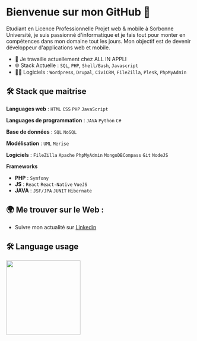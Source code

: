 # Bienvenue sur mon GitHub 👋

Etudiant en Licence Professionnelle Projet web & mobile à Sorbonne Université, je suis passionné d'informatique et je fais tout pour monter en compétences dans mon domaine tout les jours. Mon objectif est de devenir développeur d'applications web et mobile.

- 🔭 Je travaille actuellement chez ALL IN APPLI
- 🌐 Stack Actuelle : `SQL`, `PHP`, `Shell/Bash`, `Javascript`
- 👨‍💻 Logiciels : `Wordpress`, `Drupal`, `CiviCRM`, `FileZilla`, `Plesk`, `PhpMyAdmin`


## :hammer_and_wrench: Stack que maitrise 

**Languages web** : `HTML` `CSS` `PHP` `JavaScript`

**Languages de programmation** : `JAVA` `Python` `C#`

**Base de données** : `SQL` `NoSQL`

**Modélisation** : `UML` `Merise`

**Logiciels** : `FileZilla` `Apache` `PhpMyAdmin` `MongoDBCompass` `Git` `NodeJS`   

**Frameworks** 

- **PHP** : `Symfony`
- **JS** : `React` `React-Native` `VueJS`
- **JAVA** : `JSF/JPA` `JUNIT` `Hibernate`


## :earth_africa: Me trouver sur le Web :

<!-- - Me découvrir au sein de mon [Portfolio](https://fawzy-elsam.netlify.app/) -->
- Suivre mon actualité sur [Linkedin](https://www.linkedin.com/in/ilias-assadki/)


## :hammer_and_wrench: Language usage 

<div>
    <img height="200px" src="https://github-readme-stats-api-holic-x.vercel.app/api/top-langs/?username=iassadki&theme=gruvbox_light&layout=compact"/>
</div>

<!--
**IliasAssadki/IliasAssadki** is a ✨ _special_ ✨ repository because its `README.md` (this file) appears on your GitHub profile.

Here are some ideas to get you started:

- 🔭 I’m currently working on ...
- 👯 I’m looking to collaborate on ...
- 🤔 I’m looking for help with ...
- 💬 Ask me about ...
- 📫 How to reach me: ...
- 😄 Pronouns: ...
- ⚡ Fun fact: ...
-->
